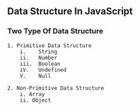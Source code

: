 ## Data Structure In JavaScript

### Two Type Of Data Structure
    1. Primitive Data Structure
        i.    String
        ii.   Number
        iii.  Boolean
        iV.   Undefined
        V.    Null
    
    2. Non-Primitive Data Structure
        i. Array
        ii. Object